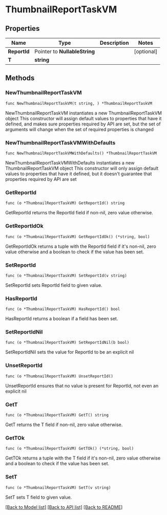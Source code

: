 # ThumbnailReportTaskVM

## Properties

Name | Type | Description | Notes
------------ | ------------- | ------------- | -------------
**ReportId** | Pointer to **NullableString** |  | [optional] 
**T** | **string** |  | 

## Methods

### NewThumbnailReportTaskVM

`func NewThumbnailReportTaskVM(t string, ) *ThumbnailReportTaskVM`

NewThumbnailReportTaskVM instantiates a new ThumbnailReportTaskVM object
This constructor will assign default values to properties that have it defined,
and makes sure properties required by API are set, but the set of arguments
will change when the set of required properties is changed

### NewThumbnailReportTaskVMWithDefaults

`func NewThumbnailReportTaskVMWithDefaults() *ThumbnailReportTaskVM`

NewThumbnailReportTaskVMWithDefaults instantiates a new ThumbnailReportTaskVM object
This constructor will only assign default values to properties that have it defined,
but it doesn't guarantee that properties required by API are set

### GetReportId

`func (o *ThumbnailReportTaskVM) GetReportId() string`

GetReportId returns the ReportId field if non-nil, zero value otherwise.

### GetReportIdOk

`func (o *ThumbnailReportTaskVM) GetReportIdOk() (*string, bool)`

GetReportIdOk returns a tuple with the ReportId field if it's non-nil, zero value otherwise
and a boolean to check if the value has been set.

### SetReportId

`func (o *ThumbnailReportTaskVM) SetReportId(v string)`

SetReportId sets ReportId field to given value.

### HasReportId

`func (o *ThumbnailReportTaskVM) HasReportId() bool`

HasReportId returns a boolean if a field has been set.

### SetReportIdNil

`func (o *ThumbnailReportTaskVM) SetReportIdNil(b bool)`

 SetReportIdNil sets the value for ReportId to be an explicit nil

### UnsetReportId
`func (o *ThumbnailReportTaskVM) UnsetReportId()`

UnsetReportId ensures that no value is present for ReportId, not even an explicit nil
### GetT

`func (o *ThumbnailReportTaskVM) GetT() string`

GetT returns the T field if non-nil, zero value otherwise.

### GetTOk

`func (o *ThumbnailReportTaskVM) GetTOk() (*string, bool)`

GetTOk returns a tuple with the T field if it's non-nil, zero value otherwise
and a boolean to check if the value has been set.

### SetT

`func (o *ThumbnailReportTaskVM) SetT(v string)`

SetT sets T field to given value.



[[Back to Model list]](../README.md#documentation-for-models) [[Back to API list]](../README.md#documentation-for-api-endpoints) [[Back to README]](../README.md)


